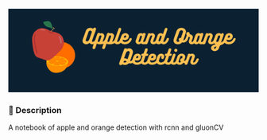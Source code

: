 <p align="center">
  <img src="header.png" align="tcenter">
</p>

### :ledger: Description
A notebook of apple and orange detection with rcnn and gluonCV 
